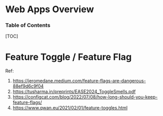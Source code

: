 # Web Apps Overview

<h3>Table of Contents</h3>

[TOC]

# Feature Toggle / Feature Flag

Ref:
1. https://jeromedane.medium.com/feature-flags-are-dangerous-88ef9d6c9f04
2. https://tusharma.in/preprints/EASE2024_ToggleSmells.pdf
3. https://configcat.com/blog/2022/07/08/how-long-should-you-keep-feature-flags/
4. https://www.qwan.eu/2021/02/01/feature-toggles.html



